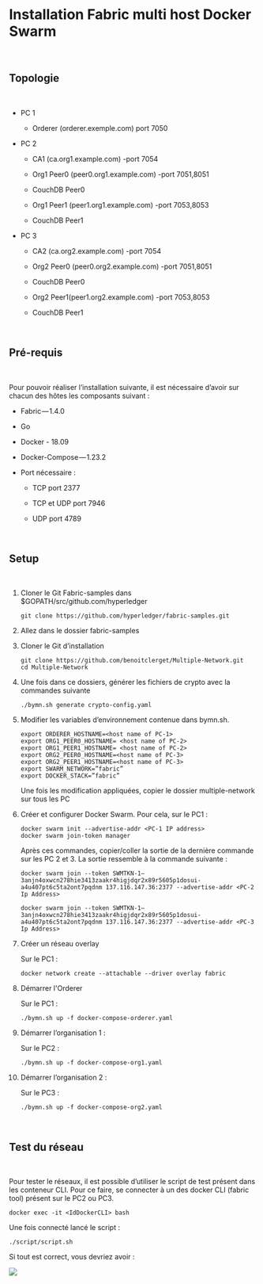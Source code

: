 Installation Fabric multi host Docker Swarm
===========================================

 

Topologie
---------

 

-   PC 1

    -   Orderer (orderer.exemple.com) port 7050

-   PC 2

    -   CA1 (ca.org1.example.com) -port 7054

    -   Org1 Peer0 (peer0.org1.example.com) -port 7051,8051

    -   CouchDB Peer0

    -   Org1 Peer1 (peer1.org1.example.com) -port 7053,8053

    -   CouchDB Peer1

-   PC 3

    -   CA2 (ca.org2.example.com) -port 7054

    -   Org2 Peer0 (peer0.org2.example.com) -port 7051,8051

    -   CouchDB Peer0

    -   Org2 Peer1(peer1.org2.example.com) -port 7053,8053

    -   CouchDB Peer1

     

Pré-requis
----------

 

Pour pouvoir réaliser l’installation suivante, il est nécessaire d’avoir sur
chacun des hôtes les composants suivant :

-   Fabric — 1.4.0

-   Go

-   Docker - 18.09

-   Docker-Compose — 1.23.2

-   Port nécessaire :

    -   TCP port 2377

    -   TCP et UDP port 7946

    -   UDP port 4789

 

Setup
-----

 

1.  Cloner le Git Fabric-samples dans \$GOPATH/src/github.com/hyperledger

    ~~~~~~~~~~~~~~~~~~~~~~~~~~~~~~~~~~~~~~~~~~~~~~~~~~~~~~~~~~~~~~~~~~~~~~~~~~~~
    git clone https://github.com/hyperledger/fabric-samples.git
    ~~~~~~~~~~~~~~~~~~~~~~~~~~~~~~~~~~~~~~~~~~~~~~~~~~~~~~~~~~~~~~~~~~~~~~~~~~~~

2.  Allez dans le dossier fabric-samples

3.  Cloner le Git d’installation

    ~~~~~~~~~~~~~~~~~~~~~~~~~~~~~~~~~~~~~~~~~~~~~~~~~~~~~~~~~~~~~~~~~~~~~~~~~~~~
    git clone https://github.com/benoitclerget/Multiple-Network.git
    cd Multiple-Network
    ~~~~~~~~~~~~~~~~~~~~~~~~~~~~~~~~~~~~~~~~~~~~~~~~~~~~~~~~~~~~~~~~~~~~~~~~~~~~

4.  Une fois dans ce dossiers, générer les fichiers de crypto avec la commandes
    suivante

    ~~~~~~~~~~~~~~~~~~~~~~~~~~~~~~~~~~~~~~~~~~~~~~~~~~~~~~~~~~~~~~~~~~~~~~~~~~~~
    ./bymn.sh generate crypto-config.yaml
    ~~~~~~~~~~~~~~~~~~~~~~~~~~~~~~~~~~~~~~~~~~~~~~~~~~~~~~~~~~~~~~~~~~~~~~~~~~~~

5.  Modifier les variables d’environnement contenue dans bymn.sh.

    ~~~~~~~~~~~~~~~~~~~~~~~~~~~~~~~~~~~~~~~~~~~~~~~~~~~~~~~~~~~~~~~~~~~~~~~~~~~~
    export ORDERER_HOSTNAME=<host name of PC-1>
    export ORG1_PEER0_HOSTNAME= <host name of PC-2>
    export ORG1_PEER1_HOSTNAME= <host name of PC-2>
    export ORG2_PEER0_HOSTNAME=<host name of PC-3>
    export ORG2_PEER1_HOSTNAME=<host name of PC-3>
    export SWARM_NETWORK=”fabric” 
    export DOCKER_STACK=”fabric”
    ~~~~~~~~~~~~~~~~~~~~~~~~~~~~~~~~~~~~~~~~~~~~~~~~~~~~~~~~~~~~~~~~~~~~~~~~~~~~

    Une fois les modification appliquées, copier le dossier multiple-network sur
    tous les PC

6.  Créer et configurer Docker Swarm. Pour cela, sur le PC1 :

    ~~~~~~~~~~~~~~~~~~~~~~~~~~~~~~~~~~~~~~~~~~~~~~~~~~~~~~~~~~~~~~~~~~~~~~~~~~~~
    docker swarm init --advertise-addr <PC-1 IP address>
    docker swarm join-token manager
    ~~~~~~~~~~~~~~~~~~~~~~~~~~~~~~~~~~~~~~~~~~~~~~~~~~~~~~~~~~~~~~~~~~~~~~~~~~~~

    Après ces commandes, copier/coller la sortie de la dernière commande sur les
    PC 2 et 3. La sortie ressemble à la commande suivante :

    ~~~~~~~~~~~~~~~~~~~~~~~~~~~~~~~~~~~~~~~~~~~~~~~~~~~~~~~~~~~~~~~~~~~~~~~~~~~~
    docker swarm join --token SWMTKN-1–3anjn4oxwcn278hie3413zaakr4higjdqr2x89r5605p1dosui-a4u407pt6c5ta2ont7pqdnm 137.116.147.36:2377 --advertise-addr <PC-2 Ip Address>

    docker swarm join --token SWMTKN-1–3anjn4oxwcn278hie3413zaakr4higjdqr2x89r5605p1dosui-a4u407pt6c5ta2ont7pqdnm 137.116.147.36:2377 --advertise-addr <PC-3 Ip Address>
    ~~~~~~~~~~~~~~~~~~~~~~~~~~~~~~~~~~~~~~~~~~~~~~~~~~~~~~~~~~~~~~~~~~~~~~~~~~~~

7.  Créer un réseau overlay

    Sur le PC1 :

    ~~~~~~~~~~~~~~~~~~~~~~~~~~~~~~~~~~~~~~~~~~~~~~~~~~~~~~~~~~~~~~~~~~~~~~~~~~~~
    docker network create --attachable --driver overlay fabric
    ~~~~~~~~~~~~~~~~~~~~~~~~~~~~~~~~~~~~~~~~~~~~~~~~~~~~~~~~~~~~~~~~~~~~~~~~~~~~

8.  Démarrer l'Orderer

    Sur le PC1 :

    ~~~~~~~~~~~~~~~~~~~~~~~~~~~~~~~~~~~~~~~~~~~~~~~~~~~~~~~~~~~~~~~~~~~~~~~~~~~~
    ./bymn.sh up -f docker-compose-orderer.yaml
    ~~~~~~~~~~~~~~~~~~~~~~~~~~~~~~~~~~~~~~~~~~~~~~~~~~~~~~~~~~~~~~~~~~~~~~~~~~~~

9.  Démarrer l’organisation 1 :

    Sur le PC2 :

    ~~~~~~~~~~~~~~~~~~~~~~~~~~~~~~~~~~~~~~~~~~~~~~~~~~~~~~~~~~~~~~~~~~~~~~~~~~~~
    ./bymn.sh up -f docker-compose-org1.yaml
    ~~~~~~~~~~~~~~~~~~~~~~~~~~~~~~~~~~~~~~~~~~~~~~~~~~~~~~~~~~~~~~~~~~~~~~~~~~~~

10. Démarrer l’organisation 2 :

    Sur le PC3 :

    ~~~~~~~~~~~~~~~~~~~~~~~~~~~~~~~~~~~~~~~~~~~~~~~~~~~~~~~~~~~~~~~~~~~~~~~~~~~~
    ./bymn.sh up -f docker-compose-org2.yaml
    ~~~~~~~~~~~~~~~~~~~~~~~~~~~~~~~~~~~~~~~~~~~~~~~~~~~~~~~~~~~~~~~~~~~~~~~~~~~~

 

Test du réseau
--------------

 

Pour tester le réseaux, il est possible d’utiliser le script de test présent
dans les conteneur CLI. Pour ce faire, se connecter à un des docker CLI (fabric tool) présent
sur le PC2 ou PC3.

~~~~~~~~~~~~~~~~~~~~~~~~~~~~~~~~~~~~~~~~~~~~~~~~~~~~~~~~~~~~~~~~~~~~~~~~~~~~~~~~
docker exec -it <IdDockerCLI> bash
~~~~~~~~~~~~~~~~~~~~~~~~~~~~~~~~~~~~~~~~~~~~~~~~~~~~~~~~~~~~~~~~~~~~~~~~~~~~~~~~

Une fois connecté lancé le script :

~~~~~~~~~~~~~~~~~~~~~~~~~~~~~~~~~~~~~~~~~~~~~~~~~~~~~~~~~~~~~~~~~~~~~~~~~~~~~~~~
./script/script.sh
~~~~~~~~~~~~~~~~~~~~~~~~~~~~~~~~~~~~~~~~~~~~~~~~~~~~~~~~~~~~~~~~~~~~~~~~~~~~~~~~

Si tout est correct, vous devriez avoir :

![](https://cdn-images-1.medium.com/max/1600/1*TTgzN9CB5Spfkye8yEDdNg.png)
